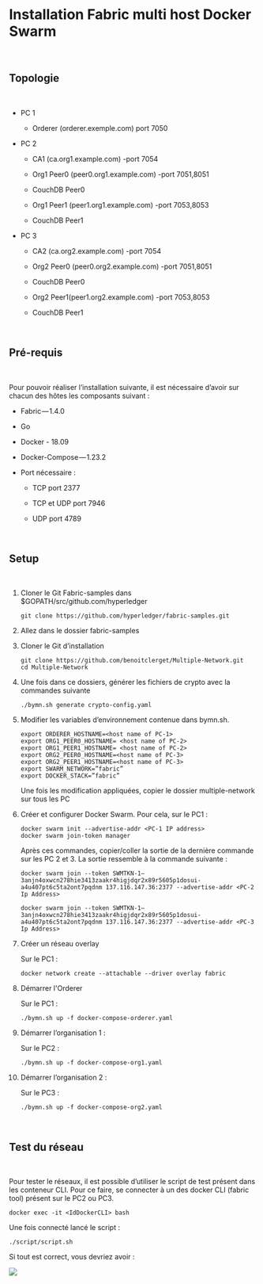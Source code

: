 Installation Fabric multi host Docker Swarm
===========================================

 

Topologie
---------

 

-   PC 1

    -   Orderer (orderer.exemple.com) port 7050

-   PC 2

    -   CA1 (ca.org1.example.com) -port 7054

    -   Org1 Peer0 (peer0.org1.example.com) -port 7051,8051

    -   CouchDB Peer0

    -   Org1 Peer1 (peer1.org1.example.com) -port 7053,8053

    -   CouchDB Peer1

-   PC 3

    -   CA2 (ca.org2.example.com) -port 7054

    -   Org2 Peer0 (peer0.org2.example.com) -port 7051,8051

    -   CouchDB Peer0

    -   Org2 Peer1(peer1.org2.example.com) -port 7053,8053

    -   CouchDB Peer1

     

Pré-requis
----------

 

Pour pouvoir réaliser l’installation suivante, il est nécessaire d’avoir sur
chacun des hôtes les composants suivant :

-   Fabric — 1.4.0

-   Go

-   Docker - 18.09

-   Docker-Compose — 1.23.2

-   Port nécessaire :

    -   TCP port 2377

    -   TCP et UDP port 7946

    -   UDP port 4789

 

Setup
-----

 

1.  Cloner le Git Fabric-samples dans \$GOPATH/src/github.com/hyperledger

    ~~~~~~~~~~~~~~~~~~~~~~~~~~~~~~~~~~~~~~~~~~~~~~~~~~~~~~~~~~~~~~~~~~~~~~~~~~~~
    git clone https://github.com/hyperledger/fabric-samples.git
    ~~~~~~~~~~~~~~~~~~~~~~~~~~~~~~~~~~~~~~~~~~~~~~~~~~~~~~~~~~~~~~~~~~~~~~~~~~~~

2.  Allez dans le dossier fabric-samples

3.  Cloner le Git d’installation

    ~~~~~~~~~~~~~~~~~~~~~~~~~~~~~~~~~~~~~~~~~~~~~~~~~~~~~~~~~~~~~~~~~~~~~~~~~~~~
    git clone https://github.com/benoitclerget/Multiple-Network.git
    cd Multiple-Network
    ~~~~~~~~~~~~~~~~~~~~~~~~~~~~~~~~~~~~~~~~~~~~~~~~~~~~~~~~~~~~~~~~~~~~~~~~~~~~

4.  Une fois dans ce dossiers, générer les fichiers de crypto avec la commandes
    suivante

    ~~~~~~~~~~~~~~~~~~~~~~~~~~~~~~~~~~~~~~~~~~~~~~~~~~~~~~~~~~~~~~~~~~~~~~~~~~~~
    ./bymn.sh generate crypto-config.yaml
    ~~~~~~~~~~~~~~~~~~~~~~~~~~~~~~~~~~~~~~~~~~~~~~~~~~~~~~~~~~~~~~~~~~~~~~~~~~~~

5.  Modifier les variables d’environnement contenue dans bymn.sh.

    ~~~~~~~~~~~~~~~~~~~~~~~~~~~~~~~~~~~~~~~~~~~~~~~~~~~~~~~~~~~~~~~~~~~~~~~~~~~~
    export ORDERER_HOSTNAME=<host name of PC-1>
    export ORG1_PEER0_HOSTNAME= <host name of PC-2>
    export ORG1_PEER1_HOSTNAME= <host name of PC-2>
    export ORG2_PEER0_HOSTNAME=<host name of PC-3>
    export ORG2_PEER1_HOSTNAME=<host name of PC-3>
    export SWARM_NETWORK=”fabric” 
    export DOCKER_STACK=”fabric”
    ~~~~~~~~~~~~~~~~~~~~~~~~~~~~~~~~~~~~~~~~~~~~~~~~~~~~~~~~~~~~~~~~~~~~~~~~~~~~

    Une fois les modification appliquées, copier le dossier multiple-network sur
    tous les PC

6.  Créer et configurer Docker Swarm. Pour cela, sur le PC1 :

    ~~~~~~~~~~~~~~~~~~~~~~~~~~~~~~~~~~~~~~~~~~~~~~~~~~~~~~~~~~~~~~~~~~~~~~~~~~~~
    docker swarm init --advertise-addr <PC-1 IP address>
    docker swarm join-token manager
    ~~~~~~~~~~~~~~~~~~~~~~~~~~~~~~~~~~~~~~~~~~~~~~~~~~~~~~~~~~~~~~~~~~~~~~~~~~~~

    Après ces commandes, copier/coller la sortie de la dernière commande sur les
    PC 2 et 3. La sortie ressemble à la commande suivante :

    ~~~~~~~~~~~~~~~~~~~~~~~~~~~~~~~~~~~~~~~~~~~~~~~~~~~~~~~~~~~~~~~~~~~~~~~~~~~~
    docker swarm join --token SWMTKN-1–3anjn4oxwcn278hie3413zaakr4higjdqr2x89r5605p1dosui-a4u407pt6c5ta2ont7pqdnm 137.116.147.36:2377 --advertise-addr <PC-2 Ip Address>

    docker swarm join --token SWMTKN-1–3anjn4oxwcn278hie3413zaakr4higjdqr2x89r5605p1dosui-a4u407pt6c5ta2ont7pqdnm 137.116.147.36:2377 --advertise-addr <PC-3 Ip Address>
    ~~~~~~~~~~~~~~~~~~~~~~~~~~~~~~~~~~~~~~~~~~~~~~~~~~~~~~~~~~~~~~~~~~~~~~~~~~~~

7.  Créer un réseau overlay

    Sur le PC1 :

    ~~~~~~~~~~~~~~~~~~~~~~~~~~~~~~~~~~~~~~~~~~~~~~~~~~~~~~~~~~~~~~~~~~~~~~~~~~~~
    docker network create --attachable --driver overlay fabric
    ~~~~~~~~~~~~~~~~~~~~~~~~~~~~~~~~~~~~~~~~~~~~~~~~~~~~~~~~~~~~~~~~~~~~~~~~~~~~

8.  Démarrer l'Orderer

    Sur le PC1 :

    ~~~~~~~~~~~~~~~~~~~~~~~~~~~~~~~~~~~~~~~~~~~~~~~~~~~~~~~~~~~~~~~~~~~~~~~~~~~~
    ./bymn.sh up -f docker-compose-orderer.yaml
    ~~~~~~~~~~~~~~~~~~~~~~~~~~~~~~~~~~~~~~~~~~~~~~~~~~~~~~~~~~~~~~~~~~~~~~~~~~~~

9.  Démarrer l’organisation 1 :

    Sur le PC2 :

    ~~~~~~~~~~~~~~~~~~~~~~~~~~~~~~~~~~~~~~~~~~~~~~~~~~~~~~~~~~~~~~~~~~~~~~~~~~~~
    ./bymn.sh up -f docker-compose-org1.yaml
    ~~~~~~~~~~~~~~~~~~~~~~~~~~~~~~~~~~~~~~~~~~~~~~~~~~~~~~~~~~~~~~~~~~~~~~~~~~~~

10. Démarrer l’organisation 2 :

    Sur le PC3 :

    ~~~~~~~~~~~~~~~~~~~~~~~~~~~~~~~~~~~~~~~~~~~~~~~~~~~~~~~~~~~~~~~~~~~~~~~~~~~~
    ./bymn.sh up -f docker-compose-org2.yaml
    ~~~~~~~~~~~~~~~~~~~~~~~~~~~~~~~~~~~~~~~~~~~~~~~~~~~~~~~~~~~~~~~~~~~~~~~~~~~~

 

Test du réseau
--------------

 

Pour tester le réseaux, il est possible d’utiliser le script de test présent
dans les conteneur CLI. Pour ce faire, se connecter à un des docker CLI (fabric tool) présent
sur le PC2 ou PC3.

~~~~~~~~~~~~~~~~~~~~~~~~~~~~~~~~~~~~~~~~~~~~~~~~~~~~~~~~~~~~~~~~~~~~~~~~~~~~~~~~
docker exec -it <IdDockerCLI> bash
~~~~~~~~~~~~~~~~~~~~~~~~~~~~~~~~~~~~~~~~~~~~~~~~~~~~~~~~~~~~~~~~~~~~~~~~~~~~~~~~

Une fois connecté lancé le script :

~~~~~~~~~~~~~~~~~~~~~~~~~~~~~~~~~~~~~~~~~~~~~~~~~~~~~~~~~~~~~~~~~~~~~~~~~~~~~~~~
./script/script.sh
~~~~~~~~~~~~~~~~~~~~~~~~~~~~~~~~~~~~~~~~~~~~~~~~~~~~~~~~~~~~~~~~~~~~~~~~~~~~~~~~

Si tout est correct, vous devriez avoir :

![](https://cdn-images-1.medium.com/max/1600/1*TTgzN9CB5Spfkye8yEDdNg.png)
